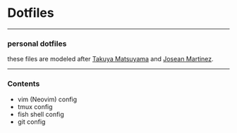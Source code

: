 # Dotfiles

---

### personal dotfiles

these files are modeled after [Takuya Matsuyama](https://github.com/craftzdog) and [Josean Martinez](https://github.com/josean-dev).

---

### Contents

- vim (Neovim) config
- tmux config
- fish shell config
- git config
